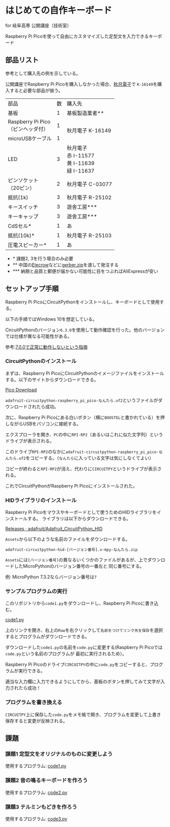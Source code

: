 # はじめての自作キーボード

for 岐阜高専 公開講座（技術室）

Raspberry Pi Picoを使って自由にカスタマイズした定型文を入力できるキーボード

## 部品リスト

参考として購入先の例を示している。

公開講座でRaspberry Pi Picoを購入しなかった場合、[秋月電子](https://akizukidenshi.com/catalog/)で
`K-16149`を購入すると必要な部品が揃う。

<table>
	<tr>
		<td>部品</td>
		<td>数</td>
		<td>購入先</td>
	</tr>
	<tr>
		<td>基板</td>
		<td>1</td>
		<td>基板製造業者**</td>
	</tr>
	<tr>
		<td>Raspberry Pi Pico<br>（ピンヘッダ付）</td>
		<td>1</td>
		<td rowspan="2">秋月電子 K-16149</td>
	</tr>
	<tr>
		<td>microUSBケーブル</td>
		<td>1</td>
	</tr>
	<tr>
		<td>LED</td>
		<td>3</td>
		<td>秋月電子<br>赤 I-11577<br>黄 I-11639<br>緑 I-11637</td>
	</tr>
	<tr>
		<td>ピンソケット<br>（20ピン）</td>
		<td>2</td>
		<td>秋月電子 C-03077</td>
	</tr>
	<tr>
		<td>抵抗(1k)</td>
		<td>3</td>
		<td>秋月電子 R-25102</td>
	</tr>
	<tr>
		<td>キースイッチ</td>
		<td>3</td>
		<td>遊舎工房***</td>
	</tr>
	<tr>
		<td>キーキャップ</td>
		<td>3</td>
		<td>遊舎工房***</td>
	</tr>
	<tr>
		<td>CdSセル*</td>
		<td>1</td>
		<td>あ</td>
	</tr>
	<tr>
		<td>抵抗(10k)*</td>
		<td>1</td>
		<td>秋月電子 R-25103</td>
	</tr>
	<tr>
		<td>圧電スピーカー*</td>
		<td>1</td>
		<td>あ</td>
	</tr>
</table>

- \* 課題2, 3を行う場合のみ必要
- ** 中国の[Elecrow](https://www.elecrow.com/)などに[gerber.zip](./gerber.zip)を渡して発注する
- *** 納期と品質と郵便が届かない可能性に目をつぶればAliExpressが安い

## セットアップ手順

Raspberry Pi PicoにCircuitPythonをインストールし、キーボードとして使用する。

以下の手順ではWindows 10を想定している。

CircuitPythonのバージョン`6.3.0`を使用して動作確認を行った。他のバージョンでは仕様が異なる可能性がある。

参考:[7.0.0で正常に動作しないという指摘](https://www.hobbyhappyblog.jp/raspberrypipico-keyboard)

### CircuitPythonのインストール

まずは、Raspberry Pi PicoにCircuitPythonのイメージファイルをインストールする。以下のサイトからダウンロードできる。

[Pico Download](https://circuitpython.org/board/raspberry_pi_pico/)

`adafruit-circuitpython-raspberry_pi_pico-なんたら.uf2`というファイルがダウンロードされたら成功。

次に、Raspberry Pi Picoにある白いボタン（横に`BOOSTEL`と書かれている）を押しながらUSBをパソコンに接続する。

エクスプローラを開き、`PC`の中に`RPI-RP2`（あるいはこれに似た文字列）というドライブが表示される。

このドライブ`RPI-RP2`のなかに`adafruit-circuitpython-raspberry_pi_pico-なんたら.uf2`をコピーする。（`なんたら`に入っている文字は気にしなくてよい）

コピーが終わると`RPI-RP2`が消え、代わりに`CIRCUITPY`というドライブが表示される。

これでCircuitPythonがRaspberry Pi Picoにインストールされた。

### HIDライブラリのインストール

Raspberry Pi Picoをマウスやキーボードとして使うためのHIDライブラリをインストールする。
ライブラリは以下からダウンロードできる。

[Releases · adafruit/Adafruit_CircuitPython_HID](https://github.com/adafruit/Adafruit_CircuitPython_HID/releases)

`Assets`から以下のような名前のファイルをダウンロードする。

`adafruit-circuitpython-hid-[バージョン番号].x-mpy-なんたら.zip`

`Assets`には`[バージョン番号]`の異なるいくつかのファイルがあるが、上でダウンロードしたMicroPythonのバージョン番号の一番左と
同じ番号にする。

例: MicroPython 7.3.2ならバージョン番号は`7`


### サンプルプログラムの実行

このリポジトリから`code1.py`をダウンロードし、Raspberry Pi Picoに書き込む。

[code1.py](./code1.py)

上のリンクを開き、右上の`Raw`を右クリックして`名前をつけてリンク先を保存`を選択するとプログラムがダウンロードできる。

ダウンロードした`code1.py`の名前を`code.py`に変更する(Raspberry Pi Picoでは`code.py`という名前のプログラムが
最初に実行されるため）。

Raspberry Pi Picoのドライブ`CIRCUITPY`の中に`code.py`をコピーすると、プログラムが実行できる。

適当な入力欄に入力できるようにしてから、基板のボタンを押してみて文字が入力されたら成功！



### プログラムを書き換える

`CIRCUITPY`上に保存した`code.py`をメモ帳で開き、プログラムを変更して上書き保存すると変更が反映される。

## 課題


### 課題1 定型文をオリジナルのものに変更しよう

使用するプログラム: [code1.py](./code1.py)

### 課題2 音の鳴るキーボードを作ろう

使用するプログラム: [code2.py](./code2.py)


### 課題3 テルミンもどきを作ろう

使用するプログラム: [code3.py](./code3.py)
